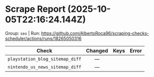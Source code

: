 # Scrape Report (2025-10-05T22:16:24.144Z)

Group: `seo`  |  Run: https://github.com/AlbertoRoca96/scraping-checks-scheduler/actions/runs/18265050316

| Check | Changed | Keys | Error |
|---|:---:|:--|:--|
| `playstation_blog_sitemap_diff` | — |  |  |
| `nintendo_us_news_sitemap_diff` | — |  |  |
